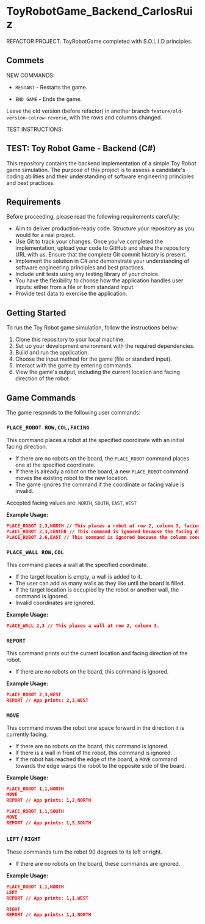 # ToyRobotGame_Backend_CarlosRuiz

REFACTOR PROJECT. ToyRobotGame completed with S.O.L.I.D principles.

## Commets
NEW COMMANDS:

- `RESTART` - Restarts the game.

- `END GAME` - Ends the game.

Leave the old version (before refactor) in another branch `feature/old-version-colrow-reverse`, with the rows and columns changed.

TEST INSTRUCTIONS:
## TEST: Toy Robot Game - Backend (C#)

This repository contains the backend implementation of a simple Toy Robot game simulation. The purpose of this project is to assess a candidate's coding abilities and their understanding of software engineering principles and best practices.

## Requirements

Before proceeding, please read the following requirements carefully:

- Aim to deliver production-ready code. Structure your repository as you would for a real project.
- Use Git to track your changes. Once you've completed the implementation, upload your code to GitHub and share the repository URL with us. Ensure that the complete Git commit history is present.
- Implement the solution in C# and demonstrate your understanding of software engineering principles and best practices.
- Include unit tests using any testing library of your choice.
- You have the flexibility to choose how the application handles user inputs: either from a file or from standard input.
- Provide test data to exercise the application.

## Getting Started

To run the Toy Robot game simulation, follow the instructions below:

1. Clone this repository to your local machine.
2. Set up your development environment with the required dependencies.
3. Build and run the application.
4. Choose the input method for the game (file or standard input).
5. Interact with the game by entering commands.
6. View the game's output, including the current location and facing direction of the robot.

## Game Commands

The game responds to the following user commands:

### `PLACE_ROBOT ROW,COL,FACING`

This command places a robot at the specified coordinate with an initial facing direction.

- If there are no robots on the board, the `PLACE_ROBOT` command places one at the specified coordinate.
- If there is already a robot on the board, a new `PLACE_ROBOT` command moves the existing robot to the new location.
- The game ignores the command if the coordinate or facing value is invalid.

Accepted facing values are: `NORTH`, `SOUTH`, `EAST`, `WEST`

**Example Usage:**
```json
PLACE_ROBOT 2,3,NORTH // This places a robot at row 2, column 3, facing North.
PLACE_ROBOT 2,3,CENTER // This command is ignored because the facing direction is invalid.
PLACE_ROBOT 2,6,EAST // This command is ignored because the column coordinate is invalid.
```


### `PLACE_WALL ROW,COL`

This command places a wall at the specified coordinate.

- If the target location is empty, a wall is added to it.
- The user can add as many walls as they like until the board is filled.
- If the target location is occupied by the robot or another wall, the command is ignored.
- Invalid coordinates are ignored.

**Example Usage:**
```json
PLACE_WALL 2,3 // This places a wall at row 2, column 3.
```

### `REPORT`

This command prints out the current location and facing direction of the robot.

- If there are no robots on the board, this command is ignored.

**Example Usage:**
```json
PLACE_ROBOT 2,3,WEST
REPORT // App prints: 2,3,WEST
```

### `MOVE`

This command moves the robot one space forward in the direction it is currently facing.

- If there are no robots on the board, this command is ignored.
- If there is a wall in front of the robot, this command is ignored.
- If the robot has reached the edge of the board, a `MOVE` command towards the edge warps the robot to the opposite side of the board.

**Example Usage:**
```json
PLACE_ROBOT 1,1,NORTH
MOVE
REPORT // App prints: 1,2,NORTH

PLACE_ROBOT 1,1,SOUTH
MOVE
REPORT // App prints: 1,5,SOUTH
```

### `LEFT` / `RIGHT`

These commands turn the robot 90 degrees to its left or right.

- If there are no robots on the board, these commands are ignored.

**Example Usage:**
```json
PLACE_ROBOT 1,1,NORTH
LEFT
REPORT // App prints: 1,1,WEST

RIGHT
REPORT // App prints: 1,1,NORTH
```
